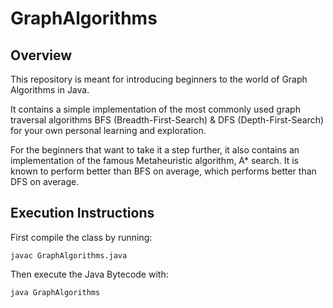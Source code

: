 # GraphAlgorithms

## Overview
This repository is meant for introducing beginners to the world of Graph Algorithms in Java.

It contains a simple implementation of the most commonly used graph traversal algorithms BFS (Breadth-First-Search) & DFS (Depth-First-Search) for your own personal learning and exploration. 

For the beginners that want to take it a step further, it also contains an implementation of the famous Metaheuristic algorithm, A* search. It is known to perform better than BFS on average, which performs better than DFS on average.

## Execution Instructions

First compile the class by running:

```javac GraphAlgorithms.java```

Then execute the Java Bytecode with:

```java GraphAlgorithms```